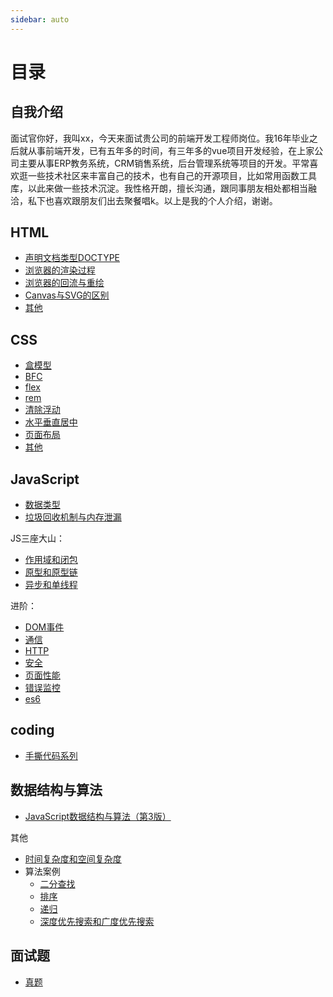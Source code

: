 ```yaml
---
sidebar: auto
---
```


# 目录

## 自我介绍

面试官你好，我叫xx，今天来面试贵公司的前端开发工程师岗位。我16年毕业之后就从事前端开发，已有五年多的时间，有三年多的vue项目开发经验，在上家公司主要从事ERP教务系统，CRM销售系统，后台管理系统等项目的开发。平常喜欢逛一些技术社区来丰富自己的技术，也有自己的开源项目，比如常用函数工具库，以此来做一些技术沉淀。我性格开朗，擅长沟通，跟同事朋友相处都相当融洽，私下也喜欢跟朋友们出去聚餐唱k。以上是我的个人介绍，谢谢。

## HTML

- [声明文档类型DOCTYPE](./html/doctype.md)
- [浏览器的渲染过程](./html/painting.md)
- [浏览器的回流与重绘](./html/reflow-repaint.md)
- [Canvas与SVG的区别](./html/canvas-svg.md)
- [其他](./html/other.md)

## CSS

- [盒模型](./css/box-model.md)
- [BFC](./css/bfc.md)
- [flex](./css/flex.md)
- [rem](./css/rem.md)
- [清除浮动](./css/clear.md)
- [水平垂直居中](./css/center.md)
- [页面布局](./css/layout.md)
- [其他](./css/other.md)

## JavaScript

- [数据类型](./javascript/data-type.md)
- [垃圾回收机制与内存泄漏](./javascript/gc.md)

JS三座大山：

- [作用域和闭包](./javascript/scope-closure.md)
- [原型和原型链](./javascript/prototype-chain.md)
- [异步和单线程](./javascript/asyn-single-thread.md)

进阶：

- [DOM事件](./javascript/dom.md)
- [通信](./javascript/communications.md)
- [HTTP](./javascript/http.md)
- [安全](./javascript/safe.md)
- [页面性能](./javascript/page-performance.md)
- [错误监控](./javascript/error.md)
- [es6](./javascript/es6.md)

## coding

- [手撕代码系列](./javascript/coding.md)

## 数据结构与算法

- [JavaScript数据结构与算法（第3版）](./data-structures-and-algorithms)

其他

- [时间复杂度和空间复杂度](./javascript/algorithm/complexity.md)
- 算法案例
  - [二分查找](./javascript/algorithm/binary-search.md)
  - [排序](./javascript/algorithm/sort.md)
  - [递归](./javascript/algorithm/recursion.md)
  - [深度优先搜索和广度优先搜索](./javascript/algorithm/dfs-bfs.md)

## 面试题

- [真题](./audition.md)
